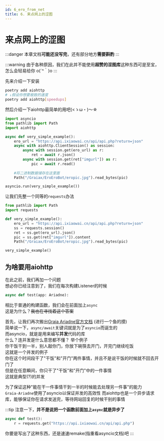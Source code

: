 ```yaml
---
id: 6_ero_from_net
title: 6. 来点网上的涩图
---
```


# 来点网上的涩图

:::danger
本章文档**可能还没写完**，还有部分地方**需要斟酌**
:::

:::warning
由于各种原因，我们在此并不能使用**超赞的涩图库**<Curtain type="warning">这种东西可是至宝，怎么会轻易给你 o(´^｀)o</Curtain>
:::

先来介绍一下安装
```bash
poetry add aiohttp
# ↓假设你想要极致的速度
poetry add aiohttp[speedups]
```

然后介绍一下aiohttp最简单的用吧(<ゝω・)～☆
```python
import asyncio
from pathlib import Path
import aiohttp

async def very_simple_example():
    ero_url = "https://api.ixiaowai.cn/api/api.php?return=json"
    async with aiohttp.ClientSession() as session:
        async with session.get(ero_url) as r:
            ret = await r.json()
        async with session.get(ret["imgurl"]) as r:
            pic = await r.read()
    
    #将二进制数据储存在这里面
    Path("/Graiax/EroEroBot/eropic.jpg").read_bytes(pic)

asyncio.run(very_simple_example())
```

让我们先整一个同等的`requests`办法
```python
from pathlib import Path
import requests

def very_simple_example():
    ero_url = "https://api.ixiaowai.cn/api/api.php?return=json"
    ss = requests.session()
    ret = ss.get(ero_url).json()
    pic = ss.get(ret["imgurl"]).content
    Path("/Graiax/EroEroBot/eropic.jpg").read_bytes(pic)

very_simple_example()
```

## 为啥要用aiohttp
在此之前，我们再加一个问题  
想必你已经注意到了，我们在每次构建Listener的时候
```python
async def test(app: Ariadne):
```
相比于普通的构建函数，我们会在前面加上`async`  
这是为什么？~~我也在寻找着这个答案~~

首先，让我们再次搬出[Graia Ariadne官方文档](https://graia-dev.readthedocs.io/zh_CN/latest/appendix/asyncio-intro/) (进行一个鱼的摸)  
简单说一下，`async/await`关键词就是为了`asyncio`而诞生的  
而asyncio，就是是用来编写**并发**代码的库  
什么？连并发是什么意思都不懂？
举个例子  
你干饭干到一半，别人敲你门，你放下碗筷去开门，开完门继续吃饭  
这就是一个并发的例子  
你在这个时间段干了"干饭"和"开门"两件事情，并且不是说干饭的时候就不回去开门了  
但是在任意瞬间，你只干了"干饭"和"开门"中的一件事情  
这就是典型(?)的并发

为了保证这种"能在干一件事情干到一半的时候能去处理另一件事"的能力  
`Graia-Ariadne`使用了asyncio以保证并发的高效性
而aiohttp也是一个异步请求库，能够保证你在请求发送完，等待网站回复的时候干别的事情

:::tip
注意一下，**并不是说把一个函数前面加上`async`就是异步了**  
```python
async def test():
    r = requests.get("https://api.ixiaowai.cn/api/api.php")
```
你要是写出了这种东西，还是速速remake(指重看asyncio文档)吧
:::

